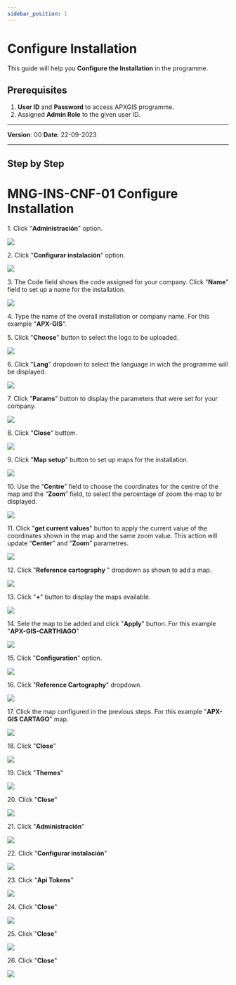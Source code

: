 ```yaml
---
sidebar_position: 1
---
```


# Configure Installation

This guide will help you **Configure the Installation** in the programme.

## **Prerequisites**
1.	**User ID** and **Password** to access APXGIS programme.
2.	Assigned **Admin Role** to the given user ID.


------------

**Version**: 00
**Date**: 22-09-2023

------------
## **Step by Step**
# MNG-INS-CNF-01 Configure Installation



1\. Click "**Administración**" option.

![](https://ajeuwbhvhr.cloudimg.io/colony-recorder.s3.amazonaws.com/files/2023-09-19/e7cd23a7-0be3-4d99-80b8-01c9f16370d4/ascreenshot.jpeg?tl_px=0,0&br_px=1032,576&force_format=png&width=1032&wat_scale=92&wat=1&wat_opacity=1&wat_gravity=northwest&wat_url=https://colony-recorder.s3.amazonaws.com/images/watermarks/14B8A6_standard.png&wat_pad=146,64)


2\. Click "**Configurar instalación**" option.

![](https://ajeuwbhvhr.cloudimg.io/colony-recorder.s3.amazonaws.com/files/2023-09-19/4e07e33a-317f-440f-a36d-5de797d74e71/ascreenshot.jpeg?tl_px=0,0&br_px=1032,576&force_format=png&width=1032&wat_scale=92&wat=1&wat_opacity=1&wat_gravity=northwest&wat_url=https://colony-recorder.s3.amazonaws.com/images/watermarks/14B8A6_standard.png&wat_pad=148,144)


3\. The Code field shows the code assigned for your company. Click "**Name**" field to set up a name for the installation.

![](https://ajeuwbhvhr.cloudimg.io/colony-recorder.s3.amazonaws.com/files/2023-09-19/83749449-9e32-41b3-98e6-1d38af367568/ascreenshot.jpeg?tl_px=0,0&br_px=1032,576&force_format=png&width=1032&wat_scale=92&wat=1&wat_opacity=1&wat_gravity=northwest&wat_url=https://colony-recorder.s3.amazonaws.com/images/watermarks/14B8A6_standard.png&wat_pad=184,110)


4\. Type the name of the overall installation or company name. For this example "**APX-GIS**".


5\. Click "**Choose**" button to select the logo to be uploaded.

![](https://ajeuwbhvhr.cloudimg.io/colony-recorder.s3.amazonaws.com/files/2023-09-19/17c99354-6a08-460d-8dc7-d8b419aed297/ascreenshot.jpeg?tl_px=0,0&br_px=1032,576&force_format=png&width=1032&wat_scale=92&wat=1&wat_opacity=1&wat_gravity=northwest&wat_url=https://colony-recorder.s3.amazonaws.com/images/watermarks/14B8A6_standard.png&wat_pad=440,167)


6\. Click "**Lang**" dropdown to select the language in wich the programme will be displayed.

![](https://ajeuwbhvhr.cloudimg.io/colony-recorder.s3.amazonaws.com/files/2023-09-19/be6712a0-4b3e-4f10-b337-963e2285fee8/ascreenshot.jpeg?tl_px=0,0&br_px=1376,769&force_format=png&width=1120.0&wat=1&wat_opacity=1&wat_gravity=northwest&wat_url=https://colony-recorder.s3.amazonaws.com/images/watermarks/14B8A6_standard.png&wat_pad=506,171)


7\. Click "**Params**" button to display the parameters that were set for your company.

![](https://ajeuwbhvhr.cloudimg.io/colony-recorder.s3.amazonaws.com/files/2023-09-19/4516fc8b-a3f5-4c91-93f2-60e6479674dd/ascreenshot.jpeg?tl_px=0,55&br_px=1032,632&force_format=png&width=1032&wat_scale=92&wat=1&wat_opacity=1&wat_gravity=northwest&wat_url=https://colony-recorder.s3.amazonaws.com/images/watermarks/14B8A6_standard.png&wat_pad=399,255)


8\. Click "**Close**" buttom.

![](https://ajeuwbhvhr.cloudimg.io/colony-recorder.s3.amazonaws.com/files/2023-09-19/5fd5637a-e1d3-47eb-b7bc-cff0ac7fdf4e/ascreenshot.jpeg?tl_px=0,280&br_px=1032,857&force_format=png&width=1032&wat_scale=92&wat=1&wat_opacity=1&wat_gravity=northwest&wat_url=https://colony-recorder.s3.amazonaws.com/images/watermarks/14B8A6_standard.png&wat_pad=448,522)


9\. Click "**Map setup**" button to set up maps for the installation.

![](https://ajeuwbhvhr.cloudimg.io/colony-recorder.s3.amazonaws.com/files/2023-09-19/97c28785-a014-4b79-876c-293bdf4b6954/ascreenshot.jpeg?tl_px=0,97&br_px=1032,674&force_format=png&width=1032&wat_scale=92&wat=1&wat_opacity=1&wat_gravity=northwest&wat_url=https://colony-recorder.s3.amazonaws.com/images/watermarks/14B8A6_standard.png&wat_pad=308,255)


10\. Use the “**Centre**” field to choose the coordinates for the centre of the map and the “**Zoom**” field, to select the percentage of zoom the map to br displayed.

![](https://ajeuwbhvhr.cloudimg.io/colony-recorder.s3.amazonaws.com/files/2023-09-28/8d8845ec-ee3e-477e-9b9d-a06ae87616e7/user_cropped_screenshot.jpeg?tl_px=0,0&br_px=1921,812&force_format=png&width=1120.0)


11\. Click "**get current values**" button to apply the current value of the coordinates shown in the map and the same zoom value. This action will update “**Center**” and “**Zoom**” parametres.

![](https://ajeuwbhvhr.cloudimg.io/colony-recorder.s3.amazonaws.com/files/2023-09-28/65d2c4ce-bbb3-48db-92b4-aec4999a0688/user_cropped_screenshot.jpeg?tl_px=0,42&br_px=1376,812&force_format=png&width=1120.0&wat=1&wat_opacity=1&wat_gravity=northwest&wat_url=https://colony-recorder.s3.amazonaws.com/images/watermarks/14B8A6_standard.png&wat_pad=142,441)


12\. Click "**Reference cartography** " dropdown as shown to add a map.

![](https://ajeuwbhvhr.cloudimg.io/colony-recorder.s3.amazonaws.com/files/2023-09-28/ce5a1dd0-ec24-43df-a3b4-99f520db1a18/File.jpeg?tl_px=0,23&br_px=1376,792&force_format=png&width=1120.0&wat=1&wat_opacity=1&wat_gravity=northwest&wat_url=https://colony-recorder.s3.amazonaws.com/images/watermarks/14B8A6_standard.png&wat_pad=524,277)


13\. Click "**\+**" button to display the maps available.

![](https://ajeuwbhvhr.cloudimg.io/colony-recorder.s3.amazonaws.com/files/2023-09-28/388454c2-e945-4097-9dc9-ceb299cfbfae/File.jpeg?tl_px=147,57&br_px=1386,750&force_format=png&width=1120.0&wat=1&wat_opacity=1&wat_gravity=northwest&wat_url=https://colony-recorder.s3.amazonaws.com/images/watermarks/14B8A6_standard.png&wat_pad=524,277)


14\. Sele the map to be added and click "**Apply**" button. For this example "**APX-GIS-CARTHIAGO**"

![](https://ajeuwbhvhr.cloudimg.io/colony-recorder.s3.amazonaws.com/files/2023-09-28/0c0562e5-d9e8-4600-99ed-c1d1e4c25705/File.jpeg?tl_px=0,119&br_px=1238,812&force_format=png&width=1120.0&wat=1&wat_opacity=1&wat_gravity=northwest&wat_url=https://colony-recorder.s3.amazonaws.com/images/watermarks/14B8A6_standard.png&wat_pad=313,561)


15\. Click "**Configuration**" option.

![](https://ajeuwbhvhr.cloudimg.io/colony-recorder.s3.amazonaws.com/files/2023-09-28/d5095ee7-e75f-4c3e-bc92-04457fbc7371/File.jpeg?tl_px=682,0&br_px=1921,692&force_format=png&width=1120.0&wat=1&wat_opacity=1&wat_gravity=northwest&wat_url=https://colony-recorder.s3.amazonaws.com/images/watermarks/14B8A6_standard.png&wat_pad=1046,82)


16\. Click "**Reference Cartography**" dropdown.

![](https://ajeuwbhvhr.cloudimg.io/colony-recorder.s3.amazonaws.com/files/2023-09-28/1460922e-6472-4ee3-9980-b4317e83b17f/File.jpeg?tl_px=682,0&br_px=1921,692&force_format=png&width=1120.0&wat=1&wat_opacity=1&wat_gravity=northwest&wat_url=https://colony-recorder.s3.amazonaws.com/images/watermarks/14B8A6_standard.png&wat_pad=688,210)


17\. Click the map configured in the previous steps. For this example "**APX-GIS CARTAGO**" map.

![](https://ajeuwbhvhr.cloudimg.io/colony-recorder.s3.amazonaws.com/files/2023-09-28/27c25e2c-6be4-4533-80ce-04f0c877c02e/File.jpeg?tl_px=682,119&br_px=1921,812&force_format=png&width=1120.0&wat=1&wat_opacity=1&wat_gravity=northwest&wat_url=https://colony-recorder.s3.amazonaws.com/images/watermarks/14B8A6_standard.png&wat_pad=685,326)


18\. Click "**Close**"

![](https://ajeuwbhvhr.cloudimg.io/colony-recorder.s3.amazonaws.com/files/2023-09-19/5d079f78-f6b6-4898-b613-6afcf5aa9a8f/ascreenshot.jpeg?tl_px=0,0&br_px=1719,857&force_format=png&width=1120.0&wat=1&wat_opacity=1&wat_gravity=northwest&wat_url=https://colony-recorder.s3.amazonaws.com/images/watermarks/14B8A6_standard.png&wat_pad=214,504)


19\. Click "**Themes**"

![](https://ajeuwbhvhr.cloudimg.io/colony-recorder.s3.amazonaws.com/files/2023-09-19/cd86bab8-715f-4abb-8940-0dced6fe69fb/ascreenshot.jpeg?tl_px=0,140&br_px=1032,717&force_format=png&width=1032&wat_scale=92&wat=1&wat_opacity=1&wat_gravity=northwest&wat_url=https://colony-recorder.s3.amazonaws.com/images/watermarks/14B8A6_standard.png&wat_pad=419,255)


20\. Click "**Close**"

![](https://ajeuwbhvhr.cloudimg.io/colony-recorder.s3.amazonaws.com/files/2023-09-19/86c15162-d8a5-4610-8668-d894de07a021/ascreenshot.jpeg?tl_px=0,280&br_px=1032,857&force_format=png&width=1032&wat_scale=92&wat=1&wat_opacity=1&wat_gravity=northwest&wat_url=https://colony-recorder.s3.amazonaws.com/images/watermarks/14B8A6_standard.png&wat_pad=366,521)


21\. Click "**Administración**"

![](https://ajeuwbhvhr.cloudimg.io/colony-recorder.s3.amazonaws.com/files/2023-09-19/100ed0fa-3969-4145-945d-df3c2cfd4cae/ascreenshot.jpeg?tl_px=0,0&br_px=1032,576&force_format=png&width=1032&wat_scale=92&wat=1&wat_opacity=1&wat_gravity=northwest&wat_url=https://colony-recorder.s3.amazonaws.com/images/watermarks/14B8A6_standard.png&wat_pad=144,65)


22\. Click "**Configurar instalación**"

![](https://ajeuwbhvhr.cloudimg.io/colony-recorder.s3.amazonaws.com/files/2023-09-19/1f7fe411-d6bd-4424-b16f-0868a55aba42/ascreenshot.jpeg?tl_px=0,0&br_px=1032,576&force_format=png&width=1032&wat_scale=92&wat=1&wat_opacity=1&wat_gravity=northwest&wat_url=https://colony-recorder.s3.amazonaws.com/images/watermarks/14B8A6_standard.png&wat_pad=140,144)


23\. Click "**Api Tokens**"

![](https://ajeuwbhvhr.cloudimg.io/colony-recorder.s3.amazonaws.com/files/2023-09-19/f6efd28d-7be1-40ad-b944-ad74c23197fb/ascreenshot.jpeg?tl_px=0,205&br_px=1032,782&force_format=png&width=1032&wat_scale=92&wat=1&wat_opacity=1&wat_gravity=northwest&wat_url=https://colony-recorder.s3.amazonaws.com/images/watermarks/14B8A6_standard.png&wat_pad=284,255)


24\. Click "**Close**"

![](https://ajeuwbhvhr.cloudimg.io/colony-recorder.s3.amazonaws.com/files/2023-09-19/35fc4dae-ddea-40e8-8367-aa0452f8eebf/ascreenshot.jpeg?tl_px=0,280&br_px=1032,857&force_format=png&width=1032&wat_scale=92&wat=1&wat_opacity=1&wat_gravity=northwest&wat_url=https://colony-recorder.s3.amazonaws.com/images/watermarks/14B8A6_standard.png&wat_pad=305,520)


25\. Click "**Close**"

![](https://ajeuwbhvhr.cloudimg.io/colony-recorder.s3.amazonaws.com/files/2023-09-19/02a3566c-7144-4d77-99eb-e7b57bb1b949/ascreenshot.jpeg?tl_px=0,280&br_px=1032,857&force_format=png&width=1032&wat_scale=92&wat=1&wat_opacity=1&wat_gravity=northwest&wat_url=https://colony-recorder.s3.amazonaws.com/images/watermarks/14B8A6_standard.png&wat_pad=352,517)


26\. Click "**Close**"

![](https://ajeuwbhvhr.cloudimg.io/colony-recorder.s3.amazonaws.com/files/2023-09-28/80e781dc-8633-46dc-8f5c-25a76bfcb86b/File.jpeg?tl_px=0,119&br_px=1238,812&force_format=png&width=1120.0&wat=1&wat_opacity=1&wat_gravity=northwest&wat_url=https://colony-recorder.s3.amazonaws.com/images/watermarks/14B8A6_standard.png&wat_pad=397,555)


